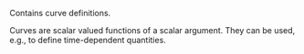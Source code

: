 Contains curve definitions.

Curves are scalar valued functions of a scalar argument.
They can be used, e.g., to define time-dependent quantities.
